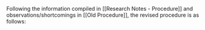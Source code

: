 Following the information compiled in [[Research Notes - Procedure]] and observations/shortcomings in [[Old Procedure]], the revised procedure is as follows:



